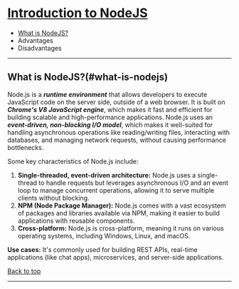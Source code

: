 
# [Introduction to NodeJS](#introduction-to-nodejs)

- [What is NodeJS?](#what-is-nodejs)
- Advantages
- Disadvantages

<hr>

## What is NodeJS?(#what-is-nodejs)
Node.js is a **_runtime environment_** that allows developers to execute JavaScript code on the server side, outside of a web browser. It is built on **_Chrome's V8 JavaScript engine_**, which makes it fast and efficient for building scalable and high-performance applications. Node.js uses an **_event-driven, non-blocking I/O model_**, which makes it well-suited for handling asynchronous operations like reading/writing files, interacting with databases, and managing network requests, without causing performance bottlenecks.

Some key characteristics of Node.js include:

1. **Single-threaded, event-driven architecture:** Node.js uses a single-thread to handle requests but leverages asynchronous I/O and an event loop to manage concurrent operations, allowing it to serve multiple clients without blocking.
2. **NPM (Node Package Manager):** Node.js comes with a vast ecosystem of packages and libraries available via NPM, making it easier to build applications with reusable components.
3. **Cross-platform:** Node.js is cross-platform, meaning it runs on various operating systems, including Windows, Linux, and macOS.

**Use cases:** It's commonly used for building REST APIs, real-time applications (like chat apps), microservices, and server-side applications.

[Back to top](#introduction-to-nodejs)

<hr>
